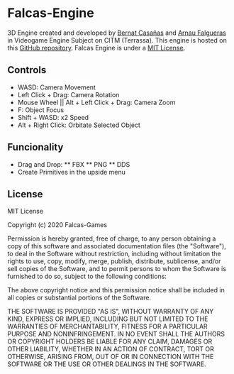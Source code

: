 # Falcas-Engine
3D Engine created and developed by [Bernat Casañas](https://github.com/BernatCasanas) and [Arnau Falgueras](https://github.com/Arnau77) in Videogame Engine Subject on CITM (Terrassa). This engine is hosted on this [GitHub repository](https://github.com/Falcas-Games/Falcas-Engine). Falcas Engine is under a [MIT License](https://github.com/Falcas-Games/Falcas-Engine/blob/master/LICENSE). <br>

## Controls
* WASD: Camera Movement
* Left Click + Drag: Camera Rotation
* Mouse Wheel || Alt + Left Click + Drag: Camera Zoom
* F: Object Focus
* Shift + WASD: x2 Speed
* Alt + Right Click: Orbitate Selected Object

## Funcionality 
* Drag and Drop:
** FBX
** PNG
** DDS
* Create Primitives in the upside menu

## License

MIT License

Copyright (c) 2020 Falcas-Games

Permission is hereby granted, free of charge, to any person obtaining a copy
of this software and associated documentation files (the "Software"), to deal
in the Software without restriction, including without limitation the rights
to use, copy, modify, merge, publish, distribute, sublicense, and/or sell
copies of the Software, and to permit persons to whom the Software is
furnished to do so, subject to the following conditions:

The above copyright notice and this permission notice shall be included in all
copies or substantial portions of the Software.

THE SOFTWARE IS PROVIDED "AS IS", WITHOUT WARRANTY OF ANY KIND, EXPRESS OR
IMPLIED, INCLUDING BUT NOT LIMITED TO THE WARRANTIES OF MERCHANTABILITY,
FITNESS FOR A PARTICULAR PURPOSE AND NONINFRINGEMENT. IN NO EVENT SHALL THE
AUTHORS OR COPYRIGHT HOLDERS BE LIABLE FOR ANY CLAIM, DAMAGES OR OTHER
LIABILITY, WHETHER IN AN ACTION OF CONTRACT, TORT OR OTHERWISE, ARISING FROM,
OUT OF OR IN CONNECTION WITH THE SOFTWARE OR THE USE OR OTHER DEALINGS IN THE
SOFTWARE.